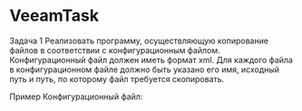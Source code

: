 # VeeamTask

Задача 1
Реализовать программу, осуществляющую копирование файлов в соответствии с конфигурационным файлом. Конфигурационный файл должен иметь формат xml. Для каждого файла в конфигурационном файле должно быть указано его имя, исходный путь и путь, по которому файл требуется скопировать.

Пример
Конфигурационный файл:
<config>
  <file
    source_path="C:\Windows\system32"
    destination_path="C:\Program files"
    file_name="kernel32.dll"
  />
  <file
    source_path="/var/log"
    destination_path="/etc"
    file_name="server.log"
  />
</config>
